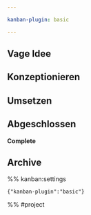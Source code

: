 ```yaml
---

kanban-plugin: basic

---
```


## Vage Idee



## Konzeptionieren



## Umsetzen



## Abgeschlossen

**Complete**


## Archive





%% kanban:settings
```
{"kanban-plugin":"basic"}
```
%%
#project